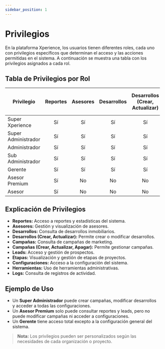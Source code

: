 ```yaml
---
sidebar_position: 1
---
```


# Privilegios

En la plataforma Xperience, los usuarios tienen diferentes roles, cada uno con privilegios específicos que determinan el acceso y las acciones permitidas en el sistema. A continuación se muestra una tabla con los privilegios asignados a cada rol.

## Tabla de Privilegios por Rol

| Privilegio           | Reportes | Asesores | Desarrollos | Desarrollos (Crear, Actualizar) | Campañas | Campañas (Crear, Actualizar, Apagar) | Leads | Etapas | Configuraciones | Herramientas | Logs |
|----------------------|:--------:|:--------:|:-----------:|:-------------------------------:|:--------:|:-------------------------------------:|:-----:|:------:|:---------------:|:------------:|:----:|
| Super Xperience      |   Sí     |   Sí     |     Sí      |              Sí                 |   Sí     |                Sí                    |  Sí   |  Sí   |      Sí         |     Sí       | Sí   |
| Super Administrador  |   Sí     |   Sí     |     Sí      |              Sí                 |   Sí     |                Sí                    |  Sí   |  Sí   |      Sí         |     Sí       | Sí   |
| Administrador        |   Sí     |   Sí     |     Sí      |              Sí                 |   Sí     |                Sí                    |  Sí   |  Sí   |      Sí         |     Sí       | Sí   |
| Sub Administrador    |   Sí     |   Sí     |     Sí      |              Sí                 |   Sí     |                Sí                    |  Sí   |  Sí   |      Sí         |     Sí       | Sí   |
| Gerente              |   Sí     |   Sí     |     Sí      |              Sí                 |   Sí     |                Sí                    |  Sí   |  Sí   |      No         |     Sí       | Sí   |
| Asesor Premium       |   Sí     |   No     |     No      |              No                 |   No     |                No                    |  Sí   |  No   |      No         |     No       | No   |
| Asesor               |   Sí     |   No     |     No      |              No                 |   No     |                No                    |  Sí   |  No   |      No         |     No       | No   |

## Explicación de Privilegios

- **Reportes:** Acceso a reportes y estadísticas del sistema.
- **Asesores:** Gestión y visualización de asesores.
- **Desarrollos:** Consulta de desarrollos inmobiliarios.
- **Desarrollos (Crear, Actualizar):** Permite crear o modificar desarrollos.
- **Campañas:** Consulta de campañas de marketing.
- **Campañas (Crear, Actualizar, Apagar):** Permite gestionar campañas.
- **Leads:** Acceso y gestión de prospectos.
- **Etapas:** Visualización y gestión de etapas de proyectos.
- **Configuraciones:** Acceso a la configuración del sistema.
- **Herramientas:** Uso de herramientas administrativas.
- **Logs:** Consulta de registros de actividad.

## Ejemplo de Uso

- Un **Super Administrador** puede crear campañas, modificar desarrollos y acceder a todas las configuraciones.
- Un **Asesor Premium** solo puede consultar reportes y leads, pero no puede modificar campañas ni acceder a configuraciones.
- Un **Gerente** tiene acceso total excepto a la configuración general del sistema.

> **Nota:** Los privilegios pueden ser personalizados según las necesidades de cada organización o proyecto.
